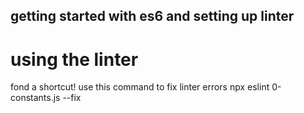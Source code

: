 ## getting started with es6 and setting up linter
# using the linter
fond a shortcut!
use this command to fix linter errors 
npx eslint 0-constants.js --fix

